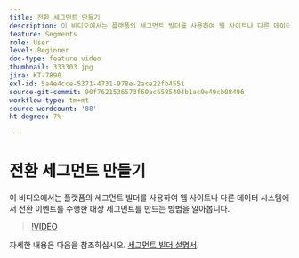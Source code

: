 ```yaml
---
title: 전환 세그먼트 만들기
description: 이 비디오에서는 플랫폼의 세그먼트 빌더를 사용하여 웹 사이트나 다른 데이터 시스템에서 전환 이벤트를 수행한 대상 세그먼트를 만드는 방법을 알아봅니다.
feature: Segments
role: User
level: Beginner
doc-type: feature video
thumbnail: 333303.jpg
jira: KT-7890
exl-id: 5a4e4cce-5371-4731-978e-2ace22fb4551
source-git-commit: 90f7621536573f60ac6585404b1ac0e49cb08496
workflow-type: tm+mt
source-wordcount: '88'
ht-degree: 7%

---
```


# 전환 세그먼트 만들기

이 비디오에서는 플랫폼의 세그먼트 빌더를 사용하여 웹 사이트나 다른 데이터 시스템에서 전환 이벤트를 수행한 대상 세그먼트를 만드는 방법을 알아봅니다.

>[!VIDEO](https://video.tv.adobe.com/v/333303/?quality=12&learn=on)

자세한 내용은 다음을 참조하십시오. [세그먼트 빌더 설명서](https://experienceleague.adobe.com/docs/experience-platform/segmentation/ui/segment-builder.html).
